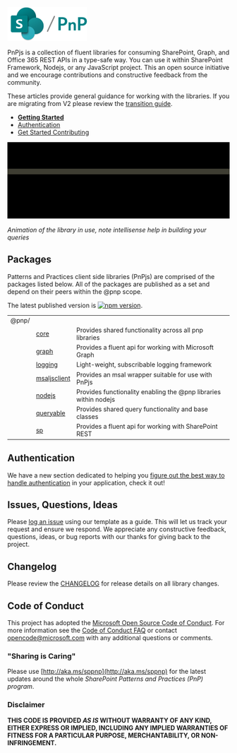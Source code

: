 ![SharePoint Patterns and Practices Logo](https://raw.githubusercontent.com/pnp/media/master/pnp-logos-sp/png/1x/SharePoint_PnP_mark_fullcolor.png)

PnPjs is a collection of fluent libraries for consuming SharePoint, Graph, and Office 365 REST APIs in a type-safe way. You can use it within SharePoint Framework, Nodejs, or any JavaScript project. This an open source initiative and we encourage contributions and constructive feedback from the community.

These articles provide general guidance for working with the libraries. If you are migrating from V2 please review the [transition guide](transition-guide.md).

* **[Getting Started](getting-started.md)**
* [Authentication](concepts/authentication.md)
* [Get Started Contributing](contributing/index.md)

![Fluent API in action](img/PnPJS_FluentAPI.gif)

_Animation of the library in use, note intellisense help in building your queries_

## Packages

Patterns and Practices client side libraries (PnPjs) are comprised of the packages listed below. All of the packages are published as a set and depend on their peers within the @pnp scope.

The latest published version is [![npm version](https://badge.fury.io/js/%40pnp%2Fcore.svg)](https://badge.fury.io/js/%40pnp%2Fcore).

|     ||  |
| ---| -------------|-------------|
| @pnp/| | |
|| [core](./core/index.md)  | Provides shared functionality across all pnp libraries |
|| [graph](./graph/index.md) | Provides a fluent api for working with Microsoft Graph |
|| [logging](./logging/index.md) | Light-weight, subscribable logging framework |
|| [msaljsclient](./authentication/msaljsclient.md)  | Provides an msal wrapper suitable for use with PnPjs |
|| [nodejs](./nodejs/index.md) | Provides functionality enabling the @pnp libraries within nodejs |
|| [queryable](./queryable/index.md) | Provides shared query functionality and base classes |
|| [sp](./sp/index.md) | Provides a fluent api for working with SharePoint REST |

## Authentication

We have a new section dedicated to helping you [figure out the best way to handle authentication](concepts/authentication.md) in your application, check it out!

## Issues, Questions, Ideas

Please [log an issue](https://github.com/pnp/pnpjs/issues) using our template as a guide. This will let us track your request and ensure we respond. We appreciate any constructive feedback, questions, ideas, or bug reports with our thanks for giving back to the project.

## Changelog

Please review the [CHANGELOG](https://github.com/pnp/pnpjs/blob/main/CHANGELOG.md) for release details on all library changes.

## Code of Conduct

This project has adopted the [Microsoft Open Source Code of Conduct](https://opensource.microsoft.com/codeofconduct/). For more information see the [Code of Conduct FAQ](https://opensource.microsoft.com/codeofconduct/faq/) or contact [opencode@microsoft.com](mailto:opencode@microsoft.com) with any additional questions or comments.

### "Sharing is Caring"

Please use [http://aka.ms/sppnp](http://aka.ms/sppnp) for the latest updates around the whole *SharePoint Patterns and Practices (PnP) program*.

### Disclaimer

**THIS CODE IS PROVIDED *AS IS* WITHOUT WARRANTY OF ANY KIND, EITHER EXPRESS OR IMPLIED, INCLUDING ANY IMPLIED WARRANTIES OF FITNESS FOR A PARTICULAR PURPOSE, MERCHANTABILITY, OR NON-INFRINGEMENT.**
